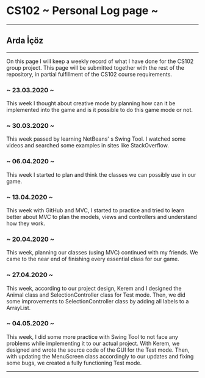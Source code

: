 # CS102 ~ Personal Log page ~
****
## Arda İçöz 
****

On this page I will keep a weekly record of what I have done for the CS102 group project. This page will be submitted together with the rest of the repository, in partial fulfillment of the CS102 course requirements.

### ~ 23.03.2020 ~
This week I thought about creative mode by planning how can it be implemented into the game and is it possible to do this game mode or not.

### ~ 30.03.2020 ~
This week passed by learning NetBeans' s Swing Tool. I watched some videos and searched some examples in sites like StackOverflow.

### ~ 06.04.2020 ~
This week I started to plan and think the classes we can possibly use in our game.

### ~ 13.04.2020 ~
This week with GitHub and MVC, I started to practice and tried to learn better about MVC to plan the models, views and controllers and understand how they work.

### ~ 20.04.2020 ~
This week, planning our classes (using MVC) continued with my friends. We came to the near end of finishing every essential class for our game.

### ~ 27.04.2020 ~
This week, according to our project design, Kerem and I designed the Animal class and SelectionController class for Test mode. Then, we did some improvements to SelectionController class by adding all labels to a ArrayList. 

### ~ 04.05.2020 ~
This week, I did some more practice with Swing Tool to not face any problems while implementing it to our actual project. With Kerem, we designed and wrote the source code of the GUI for the Test mode. Then, with updating the MenuScreen class accordingly to our updates and fixing some bugs, we created a fully functioning Test mode.


****